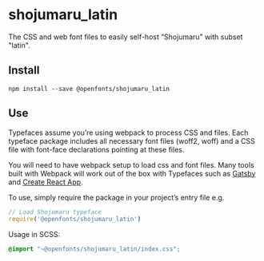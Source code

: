 
# shojumaru_latin

The CSS and web font files to easily self-host “Shojumaru” with subset "latin".

## Install

`npm install --save @openfonts/shojumaru_latin`

## Use

Typefaces assume you’re using webpack to process CSS and files. Each typeface
package includes all necessary font files (woff2, woff) and a CSS file with
font-face declarations pointing at these files.

You will need to have webpack setup to load css and font files. Many tools built
with Webpack will work out of the box with Typefaces such as [Gatsby](https://github.com/gatsbyjs/gatsby)
and [Create React App](https://github.com/facebookincubator/create-react-app).

To use, simply require the package in your project’s entry file e.g.

```javascript
// Load Shojumaru typeface
require('@openfonts/shojumaru_latin')
```

Usage in SCSS:
```scss
@import "~@openfonts/shojumaru_latin/index.css";
```
